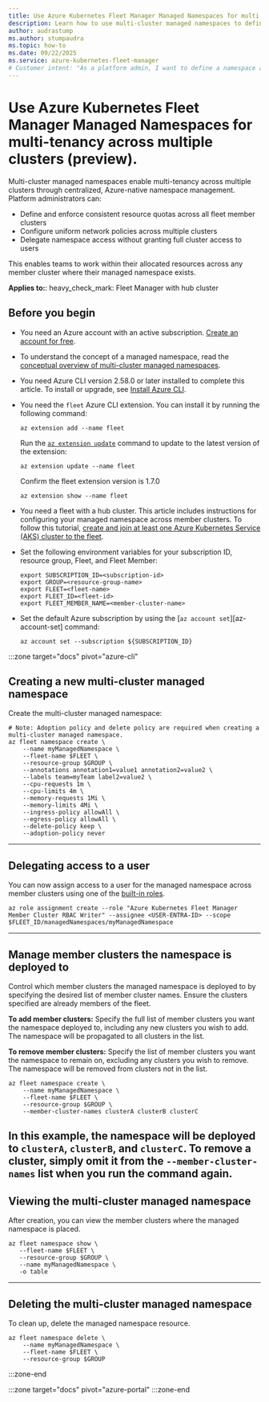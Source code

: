 ```yaml
---
title: Use Azure Kubernetes Fleet Manager Managed Namespaces for multi-tenancy across multiple clusters (preview).
description: Learn how to use multi-cluster managed namespaces to define resource quotas and network policies as well as delegate user access for namespaces on multiple clusters.
author: audrastump
ms.author: stumpaudra
ms.topic: how-to
ms.date: 09/22/2025
ms.service: azure-kubernetes-fleet-manager
# Customer intent: "As a platform admin, I want to define a namespace and deploy it across selected fleet clusters so I can delegate application teams access to resources on any cluster where the namespace exists."
---
```

# Use Azure Kubernetes Fleet Manager Managed Namespaces for multi-tenancy across multiple clusters (preview).
Multi-cluster managed namespaces enable multi-tenancy across multiple clusters through centralized, Azure-native namespace management. Platform administrators can:

* Define and enforce consistent resource quotas across all fleet member clusters
* Configure uniform network policies across multiple clusters
* Delegate namespace access without granting full cluster access to users

This enables teams to work within their allocated resources across any member cluster where their managed namespace exists.

**Applies to:**: heavy_check_mark: Fleet Manager with hub cluster

## Before you begin
* You need an Azure account with an active subscription. [Create an account for free](https://azure.microsoft.com/free/?WT.mc_id=A261C142F).

* To understand the concept of a managed namespace, read the [conceptual overview of multi-cluster managed namespaces](./concepts-fleet-managed-namespace.md).

* You need Azure CLI version 2.58.0 or later installed to complete this article. To install or upgrade, see [Install Azure CLI](https://learn.microsoft.com/cli/azure/install-azure-cli?view=azure-cli-latest).

* You need the `fleet` Azure CLI extension. You can install it by running the following command:

  ```azurecli-interactive
  az extension add --name fleet
  ```

  Run the [`az extension update`](https://learn.microsoft.com/cli/azure/extension?view=azure-cli-latest#az-extension-update) command to update to the latest version of the extension:

  ```azurecli-interactive
  az extension update --name fleet
  ```
  
  Confirm the fleet extension version is 1.7.0

  ```azurecli-interactive
  az extension show --name fleet
  ```

* You need a fleet with a hub cluster. This article includes instructions for configuring your managed namespace across member clusters. To follow this tutorial, [create and join at least one Azure Kubernetes Service (AKS) cluster to the fleet](./quickstart-create-fleet-and-members.md).

* Set the following environment variables for your subscription ID, resource group, Fleet, and Fleet Member:

  ```azurecli-interactive
  export SUBSCRIPTION_ID=<subscription-id>
  export GROUP=<resource-group-name>
  export FLEET=<fleet-name>
  export FLEET_ID=<fleet-id>
  export FLEET_MEMBER_NAME=<member-cluster-name>
  ```

* Set the default Azure subscription by using the [`az account set`][az-account-set] command:

  ```azurecli-interactive
  az account set --subscription ${SUBSCRIPTION_ID}
  ```

:::zone target="docs" pivot="azure-cli"

## Creating a new multi-cluster managed namespace 

Create the multi-cluster managed namespace:

```azurecli-interactive
# Note: Adoption policy and delete policy are required when creating a multi-cluster managed namespace.
az fleet namespace create \ 
    --name myManagedNamespace \ 
    --fleet-name $FLEET \
    --resource-group $GROUP \
    --annotations annotation1=value1 annotation2=value2 \
    --labels team=myTeam label2=value2 \
    --cpu-requests 1m \
    --cpu-limits 4m \
    --memory-requests 1Mi \
    --memory-limits 4Mi \
    --ingress-policy allowAll \
    --egress-policy allowAll \
    --delete-policy keep \
    --adoption-policy never
```
---

## Delegating access to a user
You can now assign access to a user for the managed namespace across member clusters using one of the [built-in roles](./concepts-fleet-managed-namespace.md#multi-cluster-managed-namespace-built-in-roles).

```azurecli-interactive
az role assignment create --role "Azure Kubernetes Fleet Manager Member Cluster RBAC Writer" --assignee <USER-ENTRA-ID> --scope $FLEET_ID/managedNamespaces/myManagedNamespace
```
---

## Manage member clusters the namespace is deployed to
Control which member clusters the managed namespace is deployed to by specifying the desired list of member cluster names. Ensure the clusters specified are already members of the fleet.

**To add member clusters:**
Specify the full list of member clusters you want the namespace deployed to, including any new clusters you wish to add. The namespace will be propagated to all clusters in the list.

**To remove member clusters:**
Specify the list of member clusters you want the namespace to remain on, excluding any clusters you wish to remove. The namespace will be removed from clusters not in the list.

```azurecli-interactive
az fleet namespace create \
    --name myManagedNamespace \
    --fleet-name $FLEET \
    --resource-group $GROUP \
    --member-cluster-names clusterA clusterB clusterC
```
In this example, the namespace will be deployed to `clusterA`, `clusterB`, and `clusterC`. To remove a cluster, simply omit it from the `--member-cluster-names` list when you run the command again.
---

## Viewing the multi-cluster managed namespace
After creation, you can view the member clusters where the managed namespace is placed.

```azurecli-interactive
az fleet namespace show \
   --fleet-name $FLEET \
   --resource-group $GROUP \
   --name myManagedNamespace \
   -o table
```
---


## Deleting the multi-cluster managed namespace
To clean up, delete the managed namespace resource.

```azurecli-interactive
az fleet namespace delete \
    --name myManagedNamespace \
    --fleet-name $FLEET \
    --resource-group $GROUP
```

:::zone-end

:::zone target="docs" pivot="azure-portal"
:::zone-end







